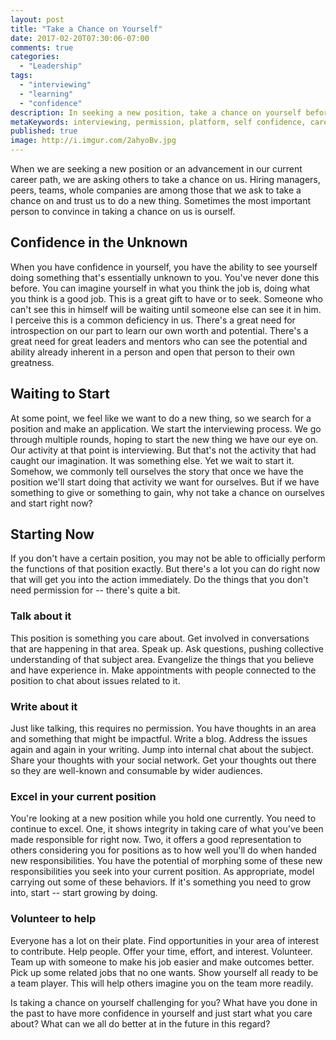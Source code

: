 ```yaml
---
layout: post
title: "Take a Chance on Yourself"
date: 2017-02-20T07:30:06-07:00
comments: true
categories:
  - "Leadership"
tags:
  - "interviewing"
  - "learning"
  - "confidence"
description: In seeking a new position, take a chance on yourself before others may and just start doing
metaKeywords: interviewing, permission, platform, self confidence, career change
published: true
image: http://i.imgur.com/2ahyoBv.jpg
---
```


When we are seeking a new position or an advancement in our current career path, we are asking others to take a chance on us.  Hiring managers, peers, teams, whole companies are among those that we ask to take a chance on and trust us to do a new thing.  Sometimes the most important person to convince in taking a chance on us is ourself.

<!-- more -->

## Confidence in the Unknown

When you have confidence in yourself, you have the ability to see yourself doing something that's essentially unknown to you.  You've never done this before.  You can imagine yourself in what you think the job is, doing what you think is a good job.  This is a great gift to have or to seek.  Someone who can't see this in himself will be waiting until someone else can see it in him.  I perceive this is a common deficiency in us.  There's a great need for introspection on our part to learn our own worth and potential.  There's a great need for great leaders and mentors who can see the potential and ability already inherent in a person and open that person to their own greatness.

## Waiting to Start

At some point, we feel like we want to do a new thing, so we search for a position and make an application.  We start the interviewing process.  We go through multiple rounds, hoping to start the new thing we have our eye on.  Our activity at that point is interviewing.  But that's not the activity that had caught our imagination.  It was something else.  Yet we wait to start it.  Somehow, we commonly tell ourselves the story that once we have the position we'll start doing that activity we want for ourselves.  But if we have something to give or something to gain, why not take a chance on ourselves and start right now?

## Starting Now

If you don't have a certain position, you may not be able to officially perform the functions of that position exactly.  But there's a lot you can do right now that will get you into the action immediately.  Do the things that you don't need permission for -- there's quite a bit.

### Talk about it

This position is something you care about.  Get involved in conversations that are happening in that area.  Speak up.  Ask questions, pushing collective understanding of that subject area.  Evangelize the things that you believe and have experience in.  Make appointments with people connected to the position to chat about issues related to it.

### Write about it

Just like talking, this requires no permission. You have thoughts in an area and something that might be impactful.  Write a blog.  Address the issues again and again in your writing.  Jump into internal chat about the subject.  Share your thoughts with your social network.  Get your thoughts out there so they are well-known and consumable by wider audiences.

### Excel in your current position

You're looking at a new position while you hold one currently.  You need to continue to excel.  One, it shows integrity in taking care of what you've been made responsible for right now.  Two, it offers a good representation to others considering you for positions as to how well you'll do when handed new responsibilities.  You have the potential of morphing some of these new responsibilities you seek into your current position. As appropriate, model carrying out some of these behaviors. If it's something you need to grow into, start -- start growing by doing.

### Volunteer to help

Everyone has a lot on their plate.  Find opportunities in your area of interest to contribute.  Help people. Offer your time, effort, and interest.  Volunteer.  Team up with someone to make his job easier and make outcomes better.  Pick up some related jobs that no one wants.  Show yourself all ready to be a team player.  This will help others imagine you on the team more readily.

Is taking a chance on yourself challenging for you?  What have you done in the past to have more confidence in yourself and just start what you care about?  What can we all do better at in the future in this regard?
